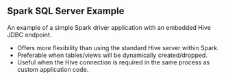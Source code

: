 ## Spark SQL Server Example

An example of a simple Spark driver application with an embedded Hive JDBC endpoint.

* Offers more flexibility than using the standard Hive server within Spark. 
* Preferable when tables/views will be dynamically created/dropped. 
* Useful when the Hive connection is required in the same process as custom application code.

